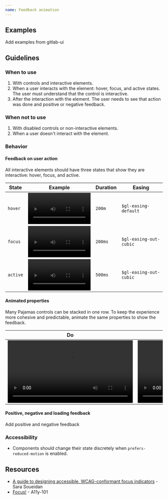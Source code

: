 ```yaml
---
name: Feedback animation
---
```


## Examples

<todo>Add examples from gitlab-ui</todo>

## Guidelines

### When to use

1. With controls and interactive elements.
1. When a user interacts with the element: hover, focus, and active states. The user must understand that the control is interactive.
1. After the interaction with the element. The user needs to see that action was done and positive or negative feedback.

### When not to use

1. With disabled controls or non-interactive elements.
1. When a user doesn't interact with the element.

### Behavior

#### Feedback on user action

All interactive elements should have three states that show they are interactive: hover, focus, and active.

| State | Example | Duration | Easing |
| --- | --- | --- | --- |
| `hover` | <video tabindex="0" preload="true" controls="" loop="true" playsinline="true" aria-label="Button animation on hover: background and border colors are changing with ease easing" width="200"><source src="/video/feedback-hover.mp4"></video> | `200m` | `$gl-easing-default` |
| `focus` | <video tabindex="0" preload="true" controls="" loop="true" playsinline="true" aria-label="Button animation on focus: outline ring appears with easeOutCubic easing" width="200"><source src="/video/feedback-focus.mp4"></video> | `200ms` | `$gl-easing-out-cubic` |
| `active` | <video tabindex="0" preload="true" controls="" loop="true" playsinline="true" aria-label="Button animation on click: water rings surround the button" width="200"><source src="/video/feedback-active.mp4"></video> | `500ms` | `$gl-easing-out-cubic` |

#### Animated properties

Many Pajamas controls can be stacked in one row. To keep the experience more cohesive and predictable, animate the same properties to show the feedback.

| Do | Don't |
| --- | --- |
| <video tabindex="0" preload="true" controls="" loop="true" playsinline="true" aria-label="Animation of the border color on hover for select, input and button controls" width="400"><source src="/video/feedback-group-transition-do.mp4"></video> | <video tabindex="0" preload="true" controls="" loop="true" playsinline="true" aria-label="Animation of different properties on hover for select, input and button controls" width="400"><source src="/video/feedback-group-transition-dont.mp4"></video> |

#### Positive, negative and loading feedback

<todo>Add positive and negative feedback</todo>

### Accessibility

- Components should change their state discretely when `prefers-reduced-motion` is enabled.

## Resources

- [A guide to designing accessible, WCAG-conformant focus indicators](https://www.sarasoueidan.com/blog/focus-indicators/) - Sara Soueidan
- [Focus!](https://a11y-101.com/design/focus) - A11y-101
